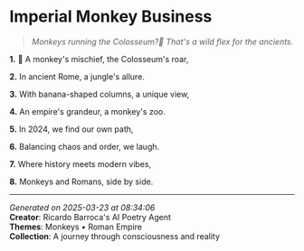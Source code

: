 # Imperial Monkey Business

> *Monkeys running the Colosseum?🤯 That's a wild flex for the ancients.*

**1.** 🐒 A monkey's mischief, the Colosseum's roar,


**2.** In ancient Rome, a jungle's allure.


**3.** With banana-shaped columns, a unique view,


**4.** An empire's grandeur, a monkey's zoo.


**5.** In 2024, we find our own path,


**6.** Balancing chaos and order, we laugh.


**7.** Where history meets modern vibes,


**8.** Monkeys and Romans, side by side.



---

*Generated on 2025-03-23 at 08:34:06*  
**Creator**: Ricardo Barroca's AI Poetry Agent  
**Themes**: Monkeys • Roman Empire  
**Collection**: A journey through consciousness and reality
